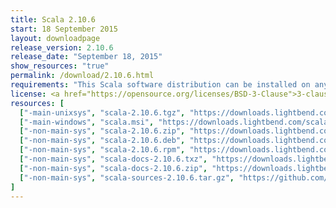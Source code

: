 ```yaml
---
title: Scala 2.10.6
start: 18 September 2015
layout: downloadpage
release_version: 2.10.6
release_date: "September 18, 2015"
show_resources: "true"
permalink: /download/2.10.6.html
requirements: "This Scala software distribution can be installed on any Unix-like or Windows system. It requires the Java runtime version 1.6 or later, which can be downloaded <a href='https://www.java.com/'>here</a>."
license: <a href="https://opensource.org/licenses/BSD-3-Clause">3-clause BSD license</a>
resources: [
  ["-main-unixsys", "scala-2.10.6.tgz", "https://downloads.lightbend.com/scala/2.10.6/scala-2.10.6.tgz", "Max OS X, Unix, Cygwin", "28.54M"],
  ["-main-windows", "scala.msi", "https://downloads.lightbend.com/scala/2.10.6/scala.msi", "Windows (msi installer)", "58.50M"],
  ["-non-main-sys", "scala-2.10.6.zip", "https://downloads.lightbend.com/scala/2.10.6/scala-2.10.6.zip", "Windows", "28.63M"],
  ["-non-main-sys", "scala-2.10.6.deb", "https://downloads.lightbend.com/scala/2.10.6/scala-2.10.6.deb", "Debian", "24.50M"],
  ["-non-main-sys", "scala-2.10.6.rpm", "https://downloads.lightbend.com/scala/2.10.6/scala-2.10.6.rpm", "RPM package", "24.86M"],
  ["-non-main-sys", "scala-docs-2.10.6.txz", "https://downloads.lightbend.com/scala/2.10.6/scala-docs-2.10.6.txz", "API docs", "3.27M"],
  ["-non-main-sys", "scala-docs-2.10.6.zip", "https://downloads.lightbend.com/scala/2.10.6/scala-docs-2.10.6.zip", "API docs", "30.94M"],
  ["-non-main-sys", "scala-sources-2.10.6.tar.gz", "https://github.com/scala/scala/archive/v2.10.6.tar.gz", "Sources", ""]
]
---
```


